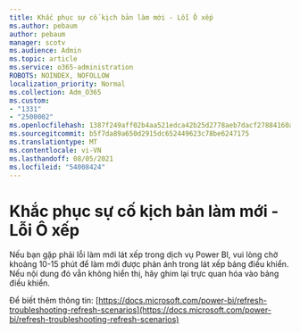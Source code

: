 ```yaml
---
title: Khắc phục sự cố kịch bản làm mới - Lỗi Ô xếp
ms.author: pebaum
author: pebaum
manager: scotv
ms.audience: Admin
ms.topic: article
ms.service: o365-administration
ROBOTS: NOINDEX, NOFOLLOW
localization_priority: Normal
ms.collection: Adm_O365
ms.custom:
- "1331"
- "2500002"
ms.openlocfilehash: 1387f249aff02b4aa521edca42b25d2778aeb7dacf27884160ae3a252959f6c9
ms.sourcegitcommit: b5f7da89a650d2915dc652449623c78be6247175
ms.translationtype: MT
ms.contentlocale: vi-VN
ms.lasthandoff: 08/05/2021
ms.locfileid: "54008424"
---
```

# <a name="troubleshooting-refresh-scenarios---tile-errors"></a>Khắc phục sự cố kịch bản làm mới - Lỗi Ô xếp

Nếu bạn gặp phải lỗi làm mới lát xếp trong dịch vụ Power BI, vui lòng chờ khoảng 10-15 phút để làm mới được phản ánh trong lát xếp bảng điều khiển. Nếu nội dung đó vẫn không hiển thị, hãy ghim lại trực quan hóa vào bảng điều khiển.

Để biết thêm thông tin: [https://docs.microsoft.com/power-bi/refresh-troubleshooting-refresh-scenarios](https://docs.microsoft.com/power-bi/refresh-troubleshooting-refresh-scenarios)

